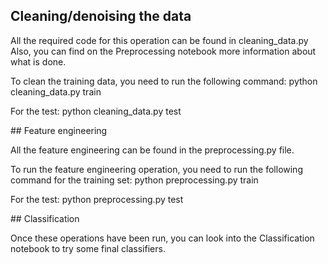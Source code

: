 ## Cleaning/denoising the data

All the required code for this operation can be found in cleaning_data.py
Also, you can find on the Preprocessing notebook more information about what is done.

To clean the training data, you need to run the following command:
python cleaning_data.py train

For the test:
python cleaning_data.py test

## Feature engineering

All the feature engineering can be found in the preprocessing.py file.

To run the feature engineering operation, you need to run the following command for the training set:
python preprocessing.py train

For the test:
python preprocessing.py test

## Classification

Once these operations have been run, you can look into the Classification notebook to try some final classifiers.
